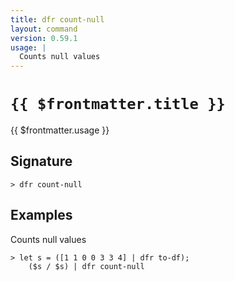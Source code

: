 ```yaml
---
title: dfr count-null
layout: command
version: 0.59.1
usage: |
  Counts null values
---
```


# `{{ $frontmatter.title }}`

<div style='white-space: pre-wrap;'>{{ $frontmatter.usage }}</div>

## Signature

```> dfr count-null ```

## Examples

Counts null values
```shell
> let s = ([1 1 0 0 3 3 4] | dfr to-df);
    ($s / $s) | dfr count-null
```
